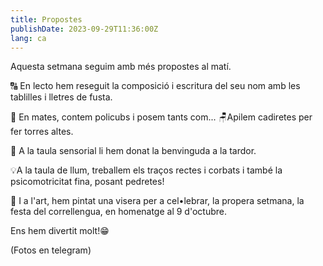 ```yaml
---
title: Propostes
publishDate: 2023-09-29T11:36:00Z
lang: ca
---
```


Aquesta setmana seguim amb més propostes al matí.

🔠 En lecto hem reseguit la composició i escritura del seu nom amb les tablilles i lletres de fusta.

🔢 En mates, contem policubs i posem tants com... 🪑Apilem cadiretes per fer torres altes.

🍁 A la taula sensorial li hem donat la benvinguda a la tardor.

💡A la taula de llum, treballem els traços rectes i corbats i també la psicomotricitat fina, posant pedretes!

🎨 I a l'art, hem pintat una visera per a cel•lebrar, la propera setmana, la festa del correllengua, en homenatge al 9 d'octubre.

Ens hem divertit molt!😁

(Fotos en telegram)
